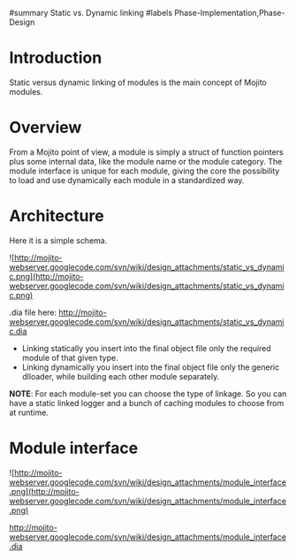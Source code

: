 ﻿#summary Static vs. Dynamic linking
#labels Phase-Implementation,Phase-Design

# Introduction #
Static versus dynamic linking of modules is the main concept of Mojito modules.

# Overview #
From a Mojito point of view, a module is simply a struct of function pointers plus some internal data, like the module name or the module category.
The module interface is unique for each module, giving the core the possibility to load and use dynamically each module in a standardized way.

# Architecture #
Here it is a simple schema.

![http://mojito-webserver.googlecode.com/svn/wiki/design_attachments/static_vs_dynamic.png](http://mojito-webserver.googlecode.com/svn/wiki/design_attachments/static_vs_dynamic.png)

.dia file here: http://mojito-webserver.googlecode.com/svn/wiki/design_attachments/static_vs_dynamic.dia

  * Linking statically you insert into the final object file only the required module of that given type.
  * Linking dynamically you insert into the final object file only the generic dlloader, while building each other module separately.

**NOTE**: For each module-set you can choose the type of linkage. So you can have a static linked logger and a bunch of caching modules to choose from at runtime.

# Module interface #
![http://mojito-webserver.googlecode.com/svn/wiki/design_attachments/module_interface.png](http://mojito-webserver.googlecode.com/svn/wiki/design_attachments/module_interface.png)

http://mojito-webserver.googlecode.com/svn/wiki/design_attachments/module_interface.dia
